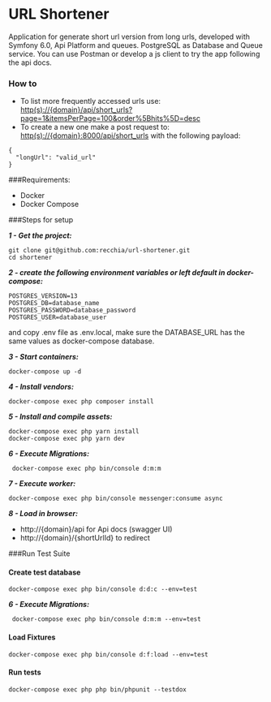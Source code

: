 # URL Shortener
Application for generate short url version from long urls, developed with Symfony 6.0, Api Platform and queues. PostgreSQL as Database and Queue service. You can use Postman or develop a js client to try the app following the api docs.

### How to
* To list more frequently accessed urls use: [http(s)://{domain}/api/short_urls?page=1&itemsPerPage=100&order%5Bhits%5D=desc](http(s)://{domain}/api/short_urls?page=1&itemsPerPage=100&order%5Bhits%5D=desc)
* To create a new one make a post request to: [http(s)://{domain}:8000/api/short_urls](http(s)://{domain}:8000/api/short_urls) with the following payload:
```{json}
{
  "longUrl": "valid_url"
}
```
###Requirements:

* Docker
* Docker Compose

###Steps for setup

***1 - Get the project:***
```{bash}
git clone git@github.com:recchia/url-shortener.git
cd shortener
```

***2 - create the following environment variables or left default in docker-compose:***

```{bash}
POSTGRES_VERSION=13
POSTGRES_DB=database_name
POSTGRES_PASSWORD=database_password
POSTGRES_USER=database_user
```

and copy .env file as .env.local, make sure the DATABASE_URL has the same values as docker-compose database.

***3 - Start containers:***
```{bash}
docker-compose up -d
```

***4 - Install vendors:***
```{bash}
docker-compose exec php composer install
```

***5 - Install and compile assets:***
```{bash}
docker-compose exec php yarn install
docker-compose exec php yarn dev
```

***6 - Execute Migrations:***
```{bash}
 docker-compose exec php bin/console d:m:m
```

***7 - Execute worker:***
```{bash}
docker-compose exec php bin/console messenger:consume async
```

***8 - Load in browser:***

* http://{domain}/api for Api docs (swagger UI)
* http://{domain}/{shortUrlId} to redirect

###Run Test Suite
#### Create test database
```{bash}
docker-compose exec php bin/console d:d:c --env=test
```
***6 - Execute Migrations:***
```{bash}
 docker-compose exec php bin/console d:m:m --env=test
```
#### Load Fixtures
```{bash}
docker-compose exec php bin/console d:f:load --env=test
```
#### Run tests
```{bash}
docker-compose exec php php bin/phpunit --testdox
```
